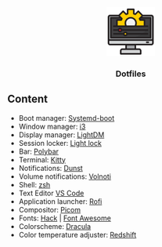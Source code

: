 <p align="center">
  <img height="100" width="100" src="configuration.svg" />
  <h3 align="center">Dotfiles</h3>
</p>

## Content
- Boot manager: [Systemd-boot](https://www.freedesktop.org/software/systemd/man/systemd-boot.html)
- Window manager: [i3](https://i3wm.org/docs/)
- Display manager: [LightDM](https://github.com/canonical/lightdm)
- Session locker: [Light lock](https://github.com/the-cavalry/light-locker)
- Bar: [Polybar](https://polybar.github.io/)
- Terminal: [Kitty](https://sw.kovidgoyal.net/kitty/)
- Notifications: [Dunst](https://github.com/dunst-project/dunst/)
- Volume notifications: [Volnoti](https://github.com/davidbrazdil/volnoti)
- Shell: [zsh](https://github.com/ohmyzsh/ohmyzsh)
- Text Editor [VS Code](https://code.visualstudio.com/)
- Application launcher: [Rofi](https://github.com/davatorium/rofi)
- Compositor: [Picom](https://github.com/yshui/picom)
- Fonts: [Hack](https://github.com/source-foundry/Hack) | [Font Awesome](https://fontawesome.com/cheatsheet)
- Colorscheme: [Dracula](https://draculatheme.com/)
- Color temperature adjuster: [Redshift](https://github.com/jonls/redshift)
